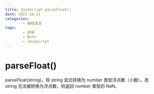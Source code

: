 ```yaml
---
title: JavaScript parseFloat()
date: 2021-10-21
categories:
        - 编程语言
tags:
        - 前端
        - Note
        - JavaScript
---
```


# parseFloat()

parseFloat(string)，将 string 显式转换为 number 类型浮点数（小数）。若 string 无法被转换为浮点数，则返回 number 类型的 NaN。
